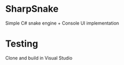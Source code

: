 # SharpSnake
Simple C# snake engine + Console UI implementation

# Testing
Clone and build in Visual Studio
